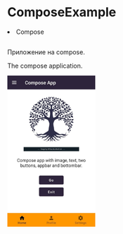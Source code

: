 # ComposeExample
<li>
Compose
</li>

##
<p> Приложение на compose.
</p>
<p> The compose application.
</p>

<p>
<img src="https://github.com/OlyaAnv/ComposeExample/blob/master/compose.jpg" width="200">

</p>
